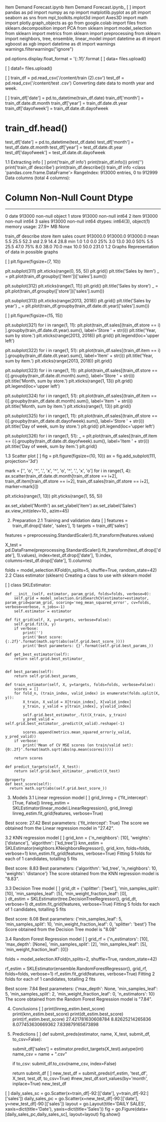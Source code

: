 
Item Demand Forecast.ipynb
Item Demand Forecast.ipynb_
[ ]
import pandas as pd
import numpy as np
import matplotlib.pyplot as plt
import seaborn as sns
from mpl_toolkits.mplot3d import Axes3D 
import math
import plotly.graph_objects as go
from google.colab import files
from sklearn.decomposition import PCA
from sklearn import model_selection
from sklearn import metrics
from sklearn import preprocessing 
from sklearn import neighbors, tree, ensemble, linear_model
import datetime as dt
import xgboost as xgb
import datetime as dt
import warnings
warnings.filterwarnings("ignore")

pd.options.display.float_format = '{:.1f}'.format
[ ]
data= files.upload()


[ ]
data1= files.upload()

[ ]
train_df = pd.read_csv('/content/train (2).csv')
test_df = pd.read_csv('/content/test .csv')
Converting date data to month year and week.

[ ]
train_df['date'] = pd.to_datetime(train_df.date)
train_df['month'] = train_df.date.dt.month
train_df['year'] = train_df.date.dt.year
train_df['dayofweek'] = train_df.date.dt.dayofweek
# train_df.head()
test_df['date'] = pd.to_datetime(test_df.date)
test_df['month'] = test_df.date.dt.month
test_df['year'] = test_df.date.dt.year
test_df['dayofweek'] = test_df.date.dt.dayofweek

1.1 Extracting info
[ ]
print('train_df info')
print(train_df.info())
print('')
print('train_df describe')
print(train_df.describe())
train_df info
<class 'pandas.core.frame.DataFrame'>
RangeIndex: 913000 entries, 0 to 912999
Data columns (total 4 columns):
 #   Column  Non-Null Count   Dtype 
---  ------  --------------   ----- 
 0   date    913000 non-null  object
 1   store   913000 non-null  int64 
 2   item    913000 non-null  int64 
 3   sales   913000 non-null  int64 
dtypes: int64(3), object(1)
memory usage: 27.9+ MB
None

train_df describe
         store     item    sales
count 913000.0 913000.0 913000.0
mean       5.5     25.5     52.3
std        2.9     14.4     28.8
min        1.0      1.0      0.0
25%        3.0     13.0     30.0
50%        5.5     25.5     47.0
75%        8.0     38.0     70.0
max       10.0     50.0    231.0
1.2 Graphs
Representation of data in possible graphs

[ ]
plt.figure(figsize=(7, 10))

plt.subplot(311)
plt.xticks(range(0, 55, 5))
plt.grid()
plt.title('Sales by item')
_ = plt.plot(train_df.groupby(['item'])['sales'].sum())

plt.subplot(312)
plt.xticks(range(1, 11))
plt.grid()
plt.title('Sales by store')
_ = plt.plot(train_df.groupby(['store'])['sales'].sum())

plt.subplot(313)
plt.xticks(range(2013, 2018))
plt.grid()
plt.title('Sales by year')
_ = plt.plot(train_df.groupby(train_df.date.dt.year)['sales'].sum())

[ ]
plt.figure(figsize=(15, 15))

plt.subplot(321)
for i in range(1, 11):
    plt.plot(train_df.sales[(train_df.store == i) ].groupby(train_df.date.dt.year).sum(), label='Store ' + str(i))
plt.title('Year, sum by store.')
plt.xticks(range(2013, 2018))
plt.grid()
plt.legend(loc='upper left')

plt.subplot(322) 
for i in range(1, 51):
    plt.plot(train_df.sales[(train_df.item == i) ].groupby(train_df.date.dt.year).sum(), label='Item' + str(i))
plt.title('Year, sum by item.')
plt.xticks(range(2013, 2018))
plt.grid()

plt.subplot(323)
for i in range(1, 11):
    plt.plot(train_df.sales[(train_df.store == i)].groupby(train_df.date.dt.month).sum(), label='Store ' + str(i))
plt.title('Month, sum by store.')
plt.xticks(range(1, 13))
plt.grid()
plt.legend(loc='upper left')

plt.subplot(324)
for i in range(1, 51):
    plt.plot(train_df.sales[(train_df.item == i)].groupby(train_df.date.dt.month).sum(), label='Item ' + str(i))
plt.title('Month, sum by item.')
plt.xticks(range(1, 13))
plt.grid()

plt.subplot(325)
for i in range(1, 11):
    plt.plot(train_df.sales[(train_df.store == i)].groupby(train_df.date.dt.dayofweek).sum(), label='Store ' + str(i))
plt.title('Day of week, sum by store.')
plt.grid()
plt.legend(loc='upper left')

plt.subplot(326)
for i in range(1, 51):
    _ = plt.plot(train_df.sales[(train_df.item == i)].groupby(train_df.date.dt.dayofweek).sum(), label='Item ' + str(i))
plt.title('Day of week, sum by item.')
plt.grid()

1.3 Scatter plot
[ ]
fig = plt.figure(figsize=(10, 10))
ax = fig.add_subplot(111, projection='3d')

mark = ['', 'o', '^', '.', 'x', '^', 'o', '^', '.', 'x', 'o']
for i in range(1, 4):
    ax.scatter(train_df.date.dt.month[train_df.store == i+2], 
               train_df.item[train_df.store == i+2], 
               train_df.sales[train_df.store == i+2], marker=mark[i])

plt.xticks(range(1, 13))
plt.yticks(range(1, 55, 5))

ax.set_xlabel('Month')
ax.set_ylabel('item')
ax.set_zlabel('Sales')  
ax.view_init(elev=10., azim=45)

2. Preparation
2.1 Training and validation data
[ ]
features = train_df.drop(['date', 'sales'], 1)
targets = train_df['sales']

features = preprocessing.StandardScaler().fit_transform(features.values)

X_test = pd.DataFrame(preprocessing.StandardScaler().fit_transform(test_df.drop(['date'], 1).values),
                      index=test_df.drop(['date'], 1).index,
                      columns=test_df.drop(['date'], 1).columns)

folds = model_selection.KFold(n_splits=5, shuffle=True, random_state=42)
2.2 Class estimator (sklearn)
Creating a class to use with sklearn model

[ ]
class SKLEstimator:    

    def __init__(self, estimator, param_grid, folds=folds, verbose=0):
        self.grid = model_selection.GridSearchCV(estimator=estimator, param_grid=param_grid, scoring='neg_mean_squared_error', cv=folds, verbose=verbose, n_jobs=-1)
        self.estimator = estimator
    
    def fit_grid(self, X, y=targets, verbose=False):
        self.grid.fit(X, y)
        if verbose:
            print('')
            print('Best score: {:.2f}'.format(math.sqrt(abs(self.grid.best_score_))))
            print('Best parameters: {}'.format(self.grid.best_params_))
      
    def get_best_estimator(self):
        return self.grid.best_estimator_
 

    def best_params(self):
        return self.grid.best_params_
      
    def train_estimator(self, X, y=targets, folds=folds, verbose=False):
        scores = []
        for fold_n, (train_index, valid_index) in enumerate(folds.split(X, y)):
            X_train, X_valid = X[train_index], X[valid_index]
            y_train, y_valid = y[train_index], y[valid_index]

            self.grid.best_estimator_.fit(X_train, y_train)
            y_pred_valid = self.grid.best_estimator_.predict(X_valid).reshape(-1)

            scores.append(metrics.mean_squared_error(y_valid, y_pred_valid))
        if verbose:
            print('Mean of CV MSE scores (on train/valid set): {0:.2f}'.format(math.sqrt(abs(np.mean(scores)))))  
      
        return scores
    
    def predict_targets(self, X_test):
        return self.grid.best_estimator_.predict(X_test)    
    
    @property
    def best_score(self):
      return math.sqrt(abs(self.grid.best_score_))
3. Models
3.1 Linear regression model
[ ]
grid_linreg = {'fit_intercept': [True, False]}
linreg_estim = SKLEstimator(linear_model.LinearRegression(), grid_linreg)
linreg_estim.fit_grid(features, verbose=True)

Best score: 27.42
Best parameters: {'fit_intercept': True}
The score we obtained from the Linear regression model in "27.42".

3.2 KNN regression model
[ ]
grid_knn = {'n_neighbors': [10],
            'weights': ['distance'],
            'algorithm': ['kd_tree']}
knn_estim = SKLEstimator(neighbors.KNeighborsRegressor(), grid_knn, folds=folds, verbose=1)
knn_estim.fit_grid(features, verbose=True)
Fitting 5 folds for each of 1 candidates, totalling 5 fits

Best score: 8.83
Best parameters: {'algorithm': 'kd_tree', 'n_neighbors': 10, 'weights': 'distance'}
The score obtained from the KNN regression model is "8.83".

3.3 Decision Tree model
[ ]
grid_dt = {'splitter': ['best'],
           'min_samples_split': [10],
           'min_samples_leaf': [5],
           'min_weight_fraction_leaf': [0],    
          }
dt_estim = SKLEstimator(tree.DecisionTreeRegressor(), grid_dt, verbose=1)
dt_estim.fit_grid(features, verbose=True) 
Fitting 5 folds for each of 1 candidates, totalling 5 fits

Best score: 8.08
Best parameters: {'min_samples_leaf': 5, 'min_samples_split': 10, 'min_weight_fraction_leaf': 0, 'splitter': 'best'}
The Score obtained from the Decision Tree model is "8.08"

3.4 Random Forest Regression model
[ ]
grid_rf = {'n_estimators': [10],
           'max_depth': [None],
           'min_samples_split': [2],
           'min_samples_leaf': [5],
           'min_weight_fraction_leaf': [0]}

folds = model_selection.KFold(n_splits=2, shuffle=True, random_state=42)

rf_estim = SKLEstimator(ensemble.RandomForestRegressor(), grid_rf, folds=folds, verbose=1)
rf_estim.fit_grid(features, verbose=True) 
Fitting 2 folds for each of 1 candidates, totalling 2 fits

Best score: 7.84
Best parameters: {'max_depth': None, 'min_samples_leaf': 5, 'min_samples_split': 2, 'min_weight_fraction_leaf': 0, 'n_estimators': 10}
The score obtained from the Random Forest Regression model is "7.84".

4. Conclusions
[ ]
print(linreg_estim.best_score)
print(knn_estim.best_score)
print(dt_estim.best_score)
print(rf_estim.best_score)
27.421781630608784
8.82625214265836
8.077453630669362
7.839879165673898
5. Predictions
[ ]
def submit_preds(estimator, name, X_test, submit_df, to_csv=False):

    submit_df['sales'] = estimator.predict_targets(X_test).astype(int) 
    name_csv = name + ".csv"
    
    if to_csv:
        submit_df.to_csv(name_csv, index=False)
    
    return submit_df
[ ]
new_test_df = submit_preds(rf_estim, 'test_df', X_test, test_df, to_csv=True)
#new_test_df.sort_values(by='month', inplace=True)
new_test_df

[ ]
daily_sales_sc = go.Scatter(x=train_df[-92:]['date'], y=train_df[-92:]['sales'])
daily_sales_pc = go.Scatter(x=new_test_df[-90:]['date'], y=new_test_df[-90:]['sales'])
layout = go.Layout(title='DAILY SALES', xaxis=dict(title='Date'), yaxis=dict(title='Sales'))
fig = go.Figure(data=[daily_sales_pc,daily_sales_sc], layout=layout)
fig.show()

